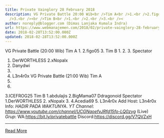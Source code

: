 ```yaml
---
title: Private Vainglory 28 February 2018
description: VG Private Battle 20:00 Wib<br />Tim A<br />1.<br />2.figo05<br
  />3.<br /><br />Tim B<br />1.<br />2.<br />3.<br /><
author: noreply@blogger.com (Dimas Lanjaka Kumala Indra)
url: https://www.webmanajemen.com/2018/02/private-vainglory-28-february-2018.html
date: 2018-02-28T13:52:00.000Z
updated: 2018-02-28T13:52:00.000Z
---
```


VG Private Battle (20:00 Wib)
Tim A
1.
2.figo05
3.
Tim B
1.
2.
3.
Spectator
1. DerWORTHLESS
2.xNopalx
3. Danydwi
4.
5. L3n4r0x
VG Private Battle (21:00 Wib)
Tim A
1.
2.
3.ICEFROG25
Tim B
1.abdulajis
2.BigMama07
Ddragonoid
Spectator
1.DerWORTHLESS
2. xNopalx
3.
4.Acedia69
5. L3n4r0x
Add Host: L3n4r0x
Info: *HADIR PADA WAKTUNYA*.
*YT Channel*: _https://www.youtube.com/channel/UCGNaoefvJRfd15fo-LQ0zvg_ (Live)
*Grup*:
WA:https://bit.ly/privatebattle
Discord:https://discord.gg/V7QVZxH<hr/> <a href="https://www.webmanajemen.com/2018/02/private-vainglory-28-february-2018.html" rel="follow" class="button" id="read-more">Read More</a>